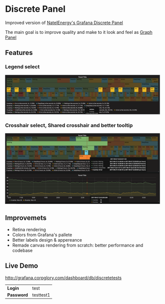 # Discrete Panel

Improved version of [NatelEnergy's Grafana Discrete Panel](https://github.com/NatelEnergy/grafana-discrete-panel)

The main goal is to improve quality and make to it look and feel as [Graph Panel](http://docs.grafana.org/features/panels/graph/)

## Features

### Legend select

![Legend select dark](https://github.com/CorpGlory/grafana-discrete-panel/blob/master/src/screenshots/legend_select_dark.png)

### Crosshair select, Shared crosshair and better tooltip

![Crosshair select dark](https://github.com/CorpGlory/grafana-discrete-panel/blob/master/src/screenshots/crosshair_select_dark.png)

## Improvemets

* Retina rendering
* Colors from Grafana's pallete
* Better labels design & appereance
* Remade canvas rendering from scratch: better performance and codebase

## Live Demo

http://grafana.corpglory.com/dashboard/db/discretetests

<table>
<tr>
  <td> 
    <b>Login</b> 
  </td>
  <td>test</td>
</tr>
<tr>
  <td>
    <b>Password</b>
  </td>
  <td>
    testtest1
  </td>
</tr>
</table>


